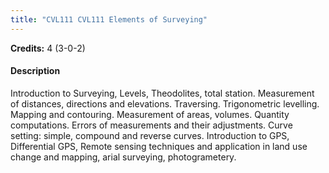 ```yaml
---
title: "CVL111 CVL111 Elements of Surveying"
---
```

**Credits:** 4 (3-0-2)

#### Description
Introduction to Surveying, Levels, Theodolites, total station. Measurement of distances, directions and elevations. Traversing. Trigonometric levelling. Mapping and contouring. Measurement of areas, volumes. Quantity computations. Errors of measurements and their adjustments. Curve setting: simple, compound and reverse curves. Introduction to GPS, Differential GPS, Remote sensing techniques and application in land use change and mapping, arial surveying, photogrametery.
